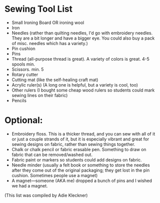 # Sewing Tool List

+ Small Ironing Board OR ironing wool
+ Iron
+ Needles (rather than quilting needles, I'd go with embroidery needles. They are a bit longer and have a bigger eye. You could also buy a pack of misc. needles which has a variety.)
+ Pin cushion
+ Pins 
+ Thread (all-purpose thread is great). A variety of colors is great. 4-5 spools min.
+ Scissors. min. 5
+ Rotary cutter
+ Cutting mat (like the self-healing craft mat)
+ Acrylic ruler(s) (A long one is helpful, but a variety is cool, too)
+ Other rulers (I bought some cheap wood rulers so students could mark sewing lines on their fabric)
+ Pencils

# Optional: 

+ Embroidery floss. This is a thicker thread, and you can sew with all of it or just a couple strands of it, but it is especially vibrant and great for sewing designs on fabric, rather than sewing things together.
+ Chalk or chalk pencil or fabric erasable pen. Something to draw on fabric that can be removed/washed out.
+ Fabric paint or markers so students could add designs on fabric.
+ Needle minder (usually a felt book or something to store the needles after they come out of the original packaging; they get lost in the pin cushion. Sometimes people use a magnet)
+ A magnet—someone (AKA me) dropped a bunch of pins and I wished we had a magnet.

(This list was compiled by Adie Kleckner)